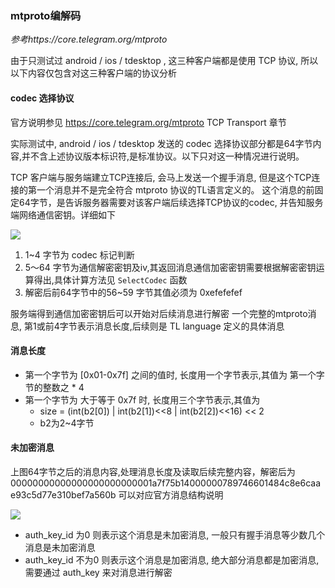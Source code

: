 ### mtproto编解码

*参考https://core.telegram.org/mtproto*

由于只测试过 android / ios / tdesktop , 这三种客户端都是使用 TCP 协议, 所以以下内容仅包含对这三种客户端的协议分析

#### codec 选择协议

官方说明参见 https://core.telegram.org/mtproto TCP Transport 章节

实际测试中, android / ios / tdesktop 发送的 codec 选择协议部分都是64字节内容,并不含上述协议版本标识符,是标准协议。以下只对这一种情况进行说明。

TCP 客户端与服务端建立TCP连接后, 会马上发送一个握手消息, 但是这个TCP连接的第一个消息并不是完全符合 mtproto 协议的TL语言定义的。
这个消息的前固定64字节，是告诉服务器需要对该客户端后续选择TCP协议的codec, 并告知服务端网络通信密钥。详细如下

![](https://raw.githubusercontent.com/rockin0098/meow/dev/doc/pictures/first_64bytes.png)

1. 1~4 字节为 codec 标记判断
2. 5～64 字节为通信解密密钥及iv,其返回消息通信加密密钥需要根据解密密钥运算得出,具体计算方法见 ```SelectCodec``` 函数
3. 解密后前64字节中的56~59 字节其值必须为 0xefefefef

服务端得到通信加密密钥后可以开始对后续消息进行解密
一个完整的mtproto消息, 第1或前4字节表示消息长度,后续则是 TL language 定义的具体消息

#### 消息长度

* 第一个字节为 [0x01-0x7f] 之间的值时, 长度用一个字节表示,其值为 第一个字节的整数之 * 4
* 第一个字节为 大于等于 0x7f 时, 长度用三个字节表示,其值为 
  - size = (int(b2[0]) | int(b2[1])<<8 | int(b2[2])<<16) << 2
  - b2为2~4字节


#### 未加密消息
上图64字节之后的消息内容,处理消息长度及读取后续完整内容，解密后为 00000000000000000000000001a7f75b14000000789746601484c8e6caae93c5d77e310bef7a560b
可以对应官方消息结构说明

![](https://raw.githubusercontent.com/rockin0098/meow/dev/doc/pictures/mtproto_msg.jpeg)

* auth_key_id 为0 则表示这个消息是未加密消息, 一般只有握手消息等少数几个消息是未加密消息
* auth_key_id 不为0 则表示这个消息是加密消息, 绝大部分消息都是加密消息, 需要通过 auth_key 来对消息进行解密
